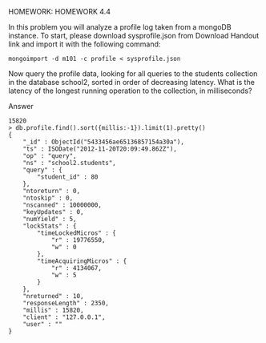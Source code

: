 HOMEWORK: HOMEWORK 4.4

In this problem you will analyze a profile log taken from a mongoDB instance. To start, please download sysprofile.json from Download Handout link and import it with the following command:
```
mongoimport -d m101 -c profile < sysprofile.json
```
Now query the profile data, looking for all queries to the students collection in the database school2, sorted in order of decreasing latency. What is the latency of the longest running operation to the collection, in milliseconds?

Answer
````
15820
> db.profile.find().sort({millis:-1}).limit(1).pretty()
{
	"_id" : ObjectId("5433456ae65136857154a30a"),
	"ts" : ISODate("2012-11-20T20:09:49.862Z"),
	"op" : "query",
	"ns" : "school2.students",
	"query" : {
		"student_id" : 80
	},
	"ntoreturn" : 0,
	"ntoskip" : 0,
	"nscanned" : 10000000,
	"keyUpdates" : 0,
	"numYield" : 5,
	"lockStats" : {
		"timeLockedMicros" : {
			"r" : 19776550,
			"w" : 0
		},
		"timeAcquiringMicros" : {
			"r" : 4134067,
			"w" : 5
		}
	},
	"nreturned" : 10,
	"responseLength" : 2350,
	"millis" : 15820,
	"client" : "127.0.0.1",
	"user" : ""
}


````
